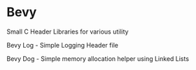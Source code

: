 # Bevy
Small C Header Libraries for various utility

Bevy Log - Simple Logging Header file

Bevy Dog - Simple memory allocation helper using Linked Lists
